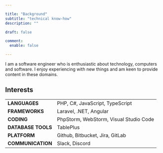 ```yaml
---

title: "Background"
subtitle: "technical know-how"
description: ""

draft: false

comment:
  enable: false

---
```


I am a software engineer who is enthusiastic about technology, computers and software.
I enjoy experiencing with new things and am keen to provide content in these domains.

## Interests

|                    |                                        |
|--------------------|----------------------------------------|
| **LANGUAGES**      | PHP, C#, JavaScript, TypeScript        |
| **FRAMEWORKS**     | Laravel, .NET, Angular                 |
| **CODING**         | PhpStorm, WebStorm, Visual Studio Code |
| **DATABASE TOOLS** | TablePlus                              |
| **PLATFORM**       | Github, Bitbucket, Jira, GitLab        |
| **COMMUNICATION**  | Slack, Discord                         |
